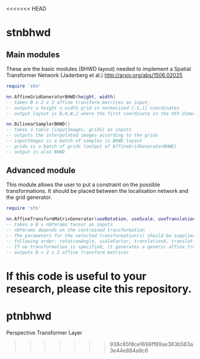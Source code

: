<<<<<<< HEAD
# stnbhwd

## Main modules

These are the basic modules (BHWD layout) needed to implement a Spatial Transformer Network (Jaderberg et al.) http://arxiv.org/abs/1506.02025

``` lua
require 'stn'

nn.AffineGridGeneratorBHWD(height, width)
-- takes B x 2 x 3 affine transform matrices as input, 
-- outputs a height x width grid in normalized [-1,1] coordinates
-- output layout is B,H,W,2 where the first coordinate in the 4th dimension is y, and the second is x

nn.BilinearSamplerBHWD()
-- takes a table {inputImages, grids} as inputs
-- outputs the interpolated images according to the grids
-- inputImages is a batch of samples in BHWD layout
-- grids is a batch of grids (output of AffineGridGeneratorBHWD)
-- output is also BHWD
```

## Advanced module

This module allows the user to put a constraint on the possible transformations.
It should be placed between the localisation network and the grid generator.

``` lua
require 'stn'

nn.AffineTransformMatrixGenerator(useRotation, useScale, useTranslation)
-- takes a B x nbParams tensor as inputs
-- nbParams depends on the contrained transformation
-- The parameters for the selected transformation(s) should be supplied in the
-- following order: rotationAngle, scaleFactor, translationX, translationY
-- If no transformation is specified, it generates a generic affine transformation (nbParams = 6)
-- outputs B x 2 x 3 affine transform matrices
```


If this code is useful to your research, please cite this repository.
=======
# ptnbhwd
Perspective Transformer Layer
>>>>>>> 938c85f8ce1698ff89ae363b563a3e44e884a9c6
